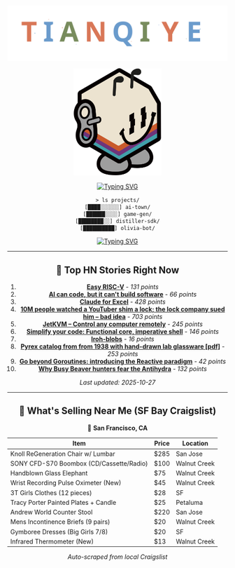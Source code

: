 <div align="center">

![TIANQI YE](./tommy.svg)

<img src="./pamir-mascot.svg" width="200" alt="Pamir Mascot" />

[![Typing SVG](https://readme-typing-svg.demolab.com?font=Fira+Code&size=18&duration=3000&pause=1000&color=D97757&center=true&vCenter=true&multiline=true&repeat=true&width=600&height=120&lines=%3E+whoami;tianqi_ye;%3E+cat+role.txt;Full+Stack+Developer+%7C+AI+%26+Game+Dev)](https://git.io/typing-svg)

```
> ls projects/
[████░░░░░░] ai-town/
[██████░░░░] game-gen/
[████████░░] distiller-sdk/
[██████████] olivia-bot/
```

[![Typing SVG](https://readme-typing-svg.demolab.com?font=Fira+Code&size=16&duration=2000&pause=500&color=6A9BCC&center=true&vCenter=true&repeat=true&width=600&lines=%3E+echo+%24STATUS;Building+cool+stuff+daily+%F0%9F%9A%80;%3E+uptime;Always+online%2C+always+coding+%E2%9A%A1)](https://git.io/typing-svg)

---

## 📰 Top HN Stories Right Now

1. [**Easy RISC-V**](https://dramforever.github.io/easyriscv/) - *131 points*
2. [**AI can code, but it can't build software**](https://bytesauna.com/post/coding-vs-software-engineering) - *66 points*
3. [**Claude for Excel**](https://www.claude.com/claude-for-excel) - *428 points*
4. [**10M people watched a YouTuber shim a lock; the lock company sued him – bad idea**](https://arstechnica.com/tech-policy/2025/10/suing-a-popular-youtuber-who-shimmed-a-130-lock-what-could-possibly-go-wrong/) - *703 points*
5. [**JetKVM – Control any computer remotely**](https://jetkvm.com/) - *245 points*
6. [**Simplify your code: Functional core, imperative shell**](https://testing.googleblog.com/2025/10/simplify-your-code-functional-core.html) - *146 points*
7. [**Iroh-blobs**](https://www.iroh.computer/blog/iroh-blobs-0-95-new-features) - *16 points*
8. [**Pyrex catalog from from 1938 with hand-drawn lab glassware [pdf]**](https://exhibitdb.cmog.org/opacimages/Images/Pyrex/Rakow_1000132877.pdf) - *253 points*
9. [**Go beyond Goroutines: introducing the Reactive paradigm**](https://samuelberthe.substack.com/p/go-beyond-goroutines-introducing) - *42 points*
10. [**Why Busy Beaver hunters fear the Antihydra**](https://benbrubaker.com/why-busy-beaver-hunters-fear-the-antihydra/) - *132 points*

*Last updated: 2025-10-27*

---

## 🛒 What's Selling Near Me (SF Bay Craigslist)

📍 **San Francisco, CA**

| Item | Price | Location |
|------|-------|----------|
| Knoll ReGeneration Chair w/ Lumbar | $285 | San Jose |
| SONY CFD-S70 Boombox (CD/Cassette/Radio) | $100 | Walnut Creek |
| Handblown Glass Elephant | $75 | Walnut Creek |
| Wrist Recording Pulse Oximeter (New) | $45 | Walnut Creek |
| 3T Girls Clothes (12 pieces) | $28 | SF |
| Tracy Porter Painted Plates + Candle | $25 | Petaluma |
| Andrew World Counter Stool | $220 | San Jose |
| Mens Incontinence Briefs (9 pairs) | $20 | Walnut Creek |
| Gymboree Dresses (Big Girls 7/8) | $20 | SF |
| Infrared Thermometer (New) | $13 | Walnut Creek |

*Auto-scraped from local Craigslist*

</div>
